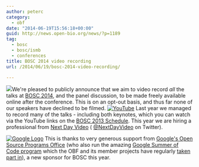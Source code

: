 ```yaml
---
author: peterc
category:
  - obf
date: "2014-06-19T15:56:18+00:00"
guid: http://news.open-bio.org/news/?p=1189
tag:
  - bosc
  - bosc/ismb
  - conferences
title: BOSC 2014 video recording
url: /2014/06/19/bosc-2014-video-recording/

---
```

![](/w/images/thumb/b/b0/Pear.png/100px-Pear.png)We're pleased to publicly announce that we aim to video record _all_ the talks at [BOSC 2014](/wiki/BOSC_2014_Schedule), and the panel discussion, to be made freely available online after the conference. This is on an opt-out basis, and thus far none of our speakers have declined to be filmed. [![YouTube](https://news.obf.io/wp-content/uploads/2014/06/YouTube2.png)](https://www.youtube.com/channel/UCNSng3q18VuQ-13RhhKJ5FA "OBF videos on YouTube.com") Last year we managed to record many of the talks - including both keynotes, which you can watch via the YouTube links on the [BOSC 2013 Schedule](/wiki/BOSC_2013_Schedule). This year we are hiring a professional from [Next Day Video](http://nextdayvideo.com/) ( [@NextDayVideo](https://twitter.com/nextdayvideo) on Twitter).

[![Google Logo](https://news.obf.io/wp-content/uploads/2014/06/205px-Google-logo11w.png)](https://developers.google.com/open-source/ "Google's Open Source Programs Office ") This is thanks to very generous support from [Google's Open Source Programs Office](https://developers.google.com/open-source/) (who also run the amazing [Google Summer of Code program](https://developers.google.com/open-source/soc/) which the OBF and its member projects have regularly [taken part in](/news/category/google-summer-of-code/)), a new sponsor for BOSC this year.
